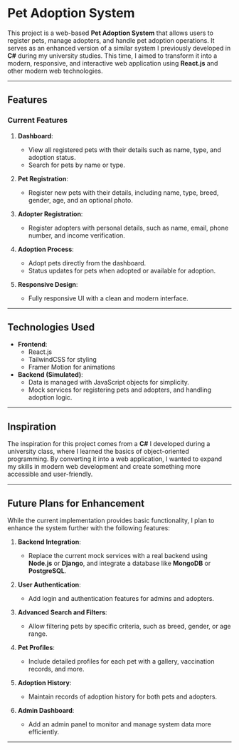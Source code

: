 # Pet Adoption System

This project is a web-based **Pet Adoption System** that allows users to register pets, manage adopters, and handle pet adoption operations. It serves as an enhanced version of a similar system I previously developed in **C#** during my university studies. This time, I aimed to transform it into a modern, responsive, and interactive web application using **React.js** and other modern web technologies.

---

## Features

### Current Features
1. **Dashboard**:
   - View all registered pets with their details such as name, type, and adoption status.
   - Search for pets by name or type.

2. **Pet Registration**:
   - Register new pets with their details, including name, type, breed, gender, age, and an optional photo.

3. **Adopter Registration**:
   - Register adopters with personal details, such as name, email, phone number, and income verification.

4. **Adoption Process**:
   - Adopt pets directly from the dashboard.
   - Status updates for pets when adopted or available for adoption.

5. **Responsive Design**:
   - Fully responsive UI with a clean and modern interface.

---

## Technologies Used

- **Frontend**:
  - React.js
  - TailwindCSS for styling
  - Framer Motion for animations
- **Backend (Simulated)**:
  - Data is managed with JavaScript objects for simplicity.
  - Mock services for registering pets and adopters, and handling adoption logic.

---

## Inspiration

The inspiration for this project comes from a **C#** I developed during a university class, where I learned the basics of object-oriented programming. By converting it into a web application, I wanted to expand my skills in modern web development and create something more accessible and user-friendly.

---

## Future Plans for Enhancement

While the current implementation provides basic functionality, I plan to enhance the system further with the following features:

1. **Backend Integration**:
   - Replace the current mock services with a real backend using **Node.js** or **Django**, and integrate a database like **MongoDB** or **PostgreSQL**.

2. **User Authentication**:
   - Add login and authentication features for admins and adopters.

3. **Advanced Search and Filters**:
   - Allow filtering pets by specific criteria, such as breed, gender, or age range.

4. **Pet Profiles**:
   - Include detailed profiles for each pet with a gallery, vaccination records, and more.

5. **Adoption History**:
   - Maintain records of adoption history for both pets and adopters.

6. **Admin Dashboard**:
   - Add an admin panel to monitor and manage system data more efficiently.

---
